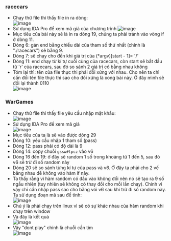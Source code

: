 ### racecars
- Chạy thử file thì thấy file in ra dòng:       
![image](https://user-images.githubusercontent.com/62021009/121220259-a7340100-c8ae-11eb-85cd-83a30d382163.png)
- Sử dụng IDA Pro để xem mã giả của chương trình
![image](https://user-images.githubusercontent.com/62021009/121220552-e2cecb00-c8ae-11eb-8c40-6b4d240291eb.png)    
- Mục tiêu của bài này sẽ là in ra dòng 19, chúng ta phải tránh vào vòng if ở dòng 11.
- Dòng 6: gán end bằng chiều dài của tham số thứ nhất (chính là "./racecars") sẽ bằng 9.
- Dòng 7: sẽ chạy cho đến khi giá trị của (*argv)[start - 1]= '/'
- Dòng 11: end chạy từ kí tự cuối cùng của racecars, còn start sẽ bắt đầu từ 'r' của racecars, sau đó so sánh 2 giá trị có bằng nhau không
- Tóm lại thì: tên của file thực thi phải đối xứng với nhau. Cho nên ta chỉ cần đổi tên file thực thi sao cho đối xứng là xong bài này. Ở đây mình sẽ đổi lại thành 0110     
![image](https://user-images.githubusercontent.com/62021009/121221749-1100da80-c8b0-11eb-9b21-adb379170844.png)      
### WarGames
- Chạy thử file thì thấy file yêu cầu nhập mật khẩu:    
![image](https://user-images.githubusercontent.com/62021009/121231883-2596a000-c8bb-11eb-8a0b-0c02bdf5ca05.png)    
- Sử dụng IDA Pro để xem mã giả    
![image](https://user-images.githubusercontent.com/62021009/121232032-570f6b80-c8bb-11eb-9bd4-37deec4c35b5.png)   
- Mục tiêu của ta là sẽ vào được dòng 29
- Dòng 10: yêu cầu nhập 1 tham số (pass)
- Dòng 12: pass phải có độ dài là 9
- Dòng 14: copy chuỗi `gssw#tpcz` vào v6
- Dòng 16 đến 19: ở đây sẽ random 1 số trong khoảng từ 1 đến 5, sau đó v6 sẽ trừ đi số random này
- Dòng 20 sẽ so sánh từng kí tự của pass và v6. Ở đây ta phải cho 2 vế bằng nhau để không vào hàm if này.
- Ta thấy rằng vì hàm random có đầu vào không đổi nên nó sẽ tạo ra 9 số ngẫu nhiên (tuy nhiên sẽ không có thay đổi cho mỗi lần chạy). Chính vì vậy chỉ cần nhập pass sao cho bằng vói v6 sau khi trừ đi số random này. Ta sử dụng đoạn mã sau để tính:      
![image](https://user-images.githubusercontent.com/62021009/121232942-4d3a3800-c8bc-11eb-824c-a98af76a9f6f.png)
- Chú ý là phải chạy trên linux vì sẽ có sự khác nhau của hàm random khi chạy trên window
- Và đây là kết quả      
![image](https://user-images.githubusercontent.com/62021009/121233067-6fcc5100-c8bc-11eb-9640-3a5ddbfdadff.png)    
- Vậy "dont play" chính là chuỗi cần tìm     
![image](https://user-images.githubusercontent.com/62021009/121233156-883c6b80-c8bc-11eb-836c-8695ed3902fc.png)
